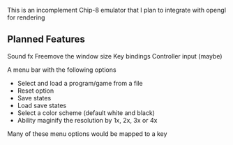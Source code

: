 This is an incomplement Chip-8 emulator that I plan to integrate with opengl for rendering

## Planned Features
Sound fx
Freemove the window size
Key bindings
Controller input (maybe)

A menu bar with the following options
- Select and load a program/game from a file
- Reset option
- Save states
- Load save states
- Select a color scheme (default white and black)
- Ability maginify the resolution by 1x, 2x, 3x or 4x

Many of these menu options would be mapped to a key
